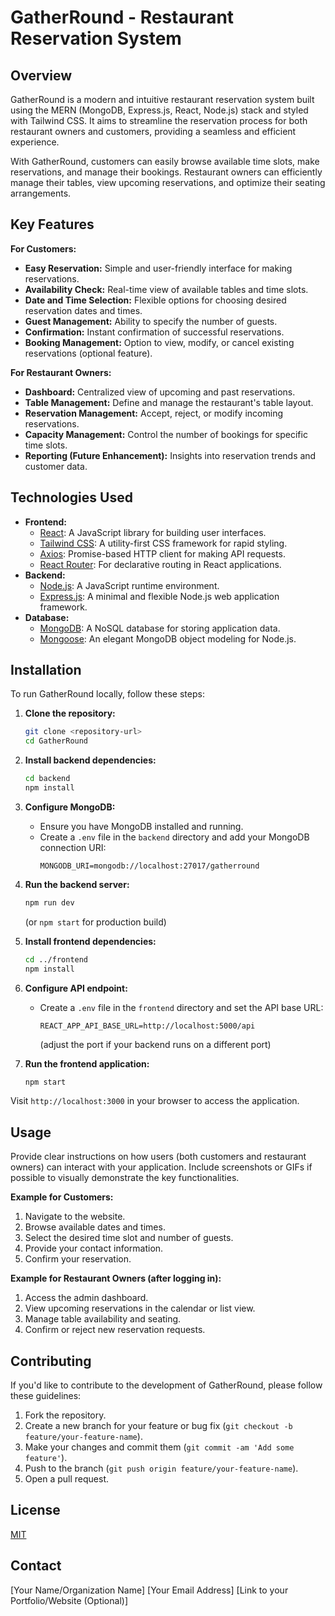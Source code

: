 # GatherRound - Restaurant Reservation System


## Overview

GatherRound is a modern and intuitive restaurant reservation system built using the MERN (MongoDB, Express.js, React, Node.js) stack and styled with Tailwind CSS. It aims to streamline the reservation process for both restaurant owners and customers, providing a seamless and efficient experience.

With GatherRound, customers can easily browse available time slots, make reservations, and manage their bookings. Restaurant owners can efficiently manage their tables, view upcoming reservations, and optimize their seating arrangements.

## Key Features

**For Customers:**

* **Easy Reservation:** Simple and user-friendly interface for making reservations.
* **Availability Check:** Real-time view of available tables and time slots.
* **Date and Time Selection:** Flexible options for choosing desired reservation dates and times.
* **Guest Management:** Ability to specify the number of guests.
* **Confirmation:** Instant confirmation of successful reservations.
* **Booking Management:** Option to view, modify, or cancel existing reservations (optional feature).

**For Restaurant Owners:**

* **Dashboard:** Centralized view of upcoming and past reservations.
* **Table Management:** Define and manage the restaurant's table layout.
* **Reservation Management:** Accept, reject, or modify incoming reservations.
* **Capacity Management:** Control the number of bookings for specific time slots.
* **Reporting (Future Enhancement):** Insights into reservation trends and customer data.

## Technologies Used

* **Frontend:**
    * [React](https://react.dev/): A JavaScript library for building user interfaces.
    * [Tailwind CSS](https://tailwindcss.com/): A utility-first CSS framework for rapid styling.
    * [Axios](https://axios-http.com/): Promise-based HTTP client for making API requests.
    * [React Router](https://reactrouter.com/): For declarative routing in React applications.
* **Backend:**
    * [Node.js](https://nodejs.org/): A JavaScript runtime environment.
    * [Express.js](https://expressjs.com/): A minimal and flexible Node.js web application framework.
* **Database:**
    * [MongoDB](https://www.mongodb.com/): A NoSQL database for storing application data.
    * [Mongoose](https://mongoosejs.com/): An elegant MongoDB object modeling for Node.js.

## Installation

To run GatherRound locally, follow these steps:

1.  **Clone the repository:**
    ```bash
    git clone <repository-url>
    cd GatherRound
    ```

2.  **Install backend dependencies:**
    ```bash
    cd backend
    npm install
    ```

3.  **Configure MongoDB:**
    * Ensure you have MongoDB installed and running.
    * Create a `.env` file in the `backend` directory and add your MongoDB connection URI:
        ```env
        MONGODB_URI=mongodb://localhost:27017/gatherround
        ```

4.  **Run the backend server:**
    ```bash
    npm run dev
    ```
    (or `npm start` for production build)

5.  **Install frontend dependencies:**
    ```bash
    cd ../frontend
    npm install
    ```

6.  **Configure API endpoint:**
    * Create a `.env` file in the `frontend` directory and set the API base URL:
        ```env
        REACT_APP_API_BASE_URL=http://localhost:5000/api
        ```
        (adjust the port if your backend runs on a different port)

7.  **Run the frontend application:**
    ```bash
    npm start
    ```

Visit `http://localhost:3000` in your browser to access the application.

## Usage

Provide clear instructions on how users (both customers and restaurant owners) can interact with your application. Include screenshots or GIFs if possible to visually demonstrate the key functionalities.

**Example for Customers:**

1.  Navigate to the website.
2.  Browse available dates and times.
3.  Select the desired time slot and number of guests.
4.  Provide your contact information.
5.  Confirm your reservation.

**Example for Restaurant Owners (after logging in):**

1.  Access the admin dashboard.
2.  View upcoming reservations in the calendar or list view.
3.  Manage table availability and seating.
4.  Confirm or reject new reservation requests.

## Contributing

If you'd like to contribute to the development of GatherRound, please follow these guidelines:

1.  Fork the repository.
2.  Create a new branch for your feature or bug fix (`git checkout -b feature/your-feature-name`).
3.  Make your changes and commit them (`git commit -am 'Add some feature'`).
4.  Push to the branch (`git push origin feature/your-feature-name`).
5.  Open a pull request.

## License

[MIT](https://opensource.org/licenses/MIT)

## Contact

[Your Name/Organization Name]
[Your Email Address]
[Link to your Portfolio/Website (Optional)]
